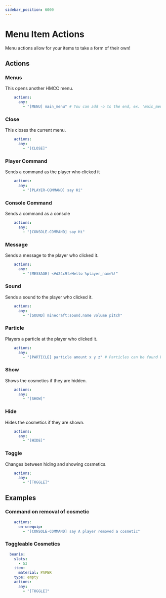 ```yaml
---
sidebar_position: 6000
---
```


# Menu Item Actions

Menu actions allow for your items to take a form of their own!

## Actions

### Menus

This opens another HMCC menu. 

```yaml
    actions:
      any:
        - "[MENU] main_menu" # You can add -o to the end, ex. "main_menu -o", to ignore permission of the target menu.
```

### Close

This closes the current menu.

```yaml
    actions:
      any:
        - "[CLOSE]"
```

### Player Command

Sends a command as the player who clicked it

```yaml
    actions:
      any:
        - "[PLAYER-COMMAND] say Hi"
```

### Console Command

Sends a command as a console

```yaml
    actions:
      any:
        - "[CONSOLE-COMMAND] say Hi"
```

### Message

Sends a message to the player who clicked it. 

```yaml
    actions:
      any:
        - "[MESSAGE] <#d24c9f>Hello %player_name%!"
```

### Sound

Sends a sound to the player who clicked it. 

```yaml
    actions:
      any:
        - "[SOUND] minecraft:sound.name volume pitch"
```

### Particle

Players a particle at the player who clicked it.

```yaml
    actions:
      any:
        - "[PARTICLE] particle amount x y z" # Particles can be found https://hub.spigotmc.org/javadocs/spigot/org/bukkit/Particle.html, xyz are offsets from the player. 
```

### Show

Shows the cosmetics if they are hidden.

```yaml
    actions:
      any:
        - "[SHOW]"
```

### Hide

Hides the cosmetics if they are shown.

```yaml
    actions:
      any:
        - "[HIDE]"
```

### Toggle

Changes between hiding and showing cosmetics.

```yaml
    actions:
      any:
        - "[TOGGLE]"
```


## Examples

### Command on removal of cosmetic

```yaml
    actions:
      on-unequip:
        - "[CONSOLE-COMMAND] say A player removed a cosmetic"
```

### Toggleable Cosmetics

```yaml
  beanie:
    slots:
      - 53
    item:
      material: PAPER
    type: empty
    actions:
	  any:
	    - "[TOGGLE]"
```